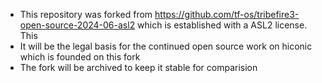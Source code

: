 * This repository was forked from https://github.com/tf-os/tribefire3-open-source-2024-06-asl2 which is established with a ASL2 license. This
* It will be the legal basis for the continued open source work on hiconic which is founded on this fork
* The fork will be archived to keep it stable for comparision
